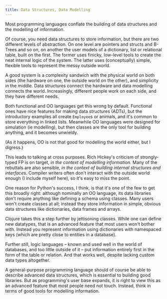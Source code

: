 ```yaml
---
title: Data Structures, Data Modelling
---
```


Most programming languages conflate the building of data structures and the modelling of information.

Of course, you need data structures to store information, but there are two different levels of abstraction. On one level are pointers and structs and B-Trees and so on, on another the user models of a dictionary, list or relational table, built on the first. The former uses finicky, low-level tools to create the neat internal logic of the system. The latter uses (conceptually) simple, flexible tools to represent the messy outside world.

A good system is a complexity sandwich with the physical world on both sides (the hardware on one, the outside world on the other), and simplicity in the middle. Data structures connect the hardware and data modelling connects the world. Increasingly, different people work on each side, and they have different needs.

Both functional and OO languages get this wrong by default. Functional ones have nice features for making data structures (ADTs), but the introductory examples all create `Employee`s or animals, and it's common to store everything in linked lists. Meanwhile OO languages were designed for simulation (ie modelling), but then classes are the only tool for building anything, and it becomes unwieldy.

(As it happens, OO is not that good for modelling the world either, but I digress.)

This leads to talking at cross purposes. Rich Hickey's criticism of strongly-typed FP is on target, *in the context of modelling information*. Many of the rebuttals are also sensible, *in the context of building internal structures and interfaces*. Compiler writers often don't interact with the outside world enough (I include myself here), so it's easy to miss the point.

One reason for Python's success, I think, is that it's one of the few to get this broadly right: although nominally an OO language, its data libraries don't require anything like defining a schema using classes. Many users won't create classes at all; instead they store information in simple, obvious data structures like dictionaries, data frames and arrays.

Clojure takes this a step further by jettisoning classes. While one can define new datatypes, that is an advanced feature that most users won't bother with. Instead you represent information using dictionaries with namespaced keys (which are pretty close to entities in a database).

Further still, logic languages – known and used well in the world of databases, and too little outside of it – put information entirely first in the form of the table or relation. And that works well, despite lacking custom data types altogether.

A general-purpose programming language should of course be able to describe advanced data structures, which is essential to building good libraries. But as programming's user base expands, it is right to view this as an advanced feature that most people need not touch. Instead, think in terms of good tools for modelling information.
